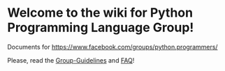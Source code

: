 # Welcome to the wiki for Python Programming Language Group!

Documents for https://www.facebook.com/groups/python.programmers/

Please, read the [Group-Guidelines](./Group-Guidelines) and [FAQ](./FAQ)!
